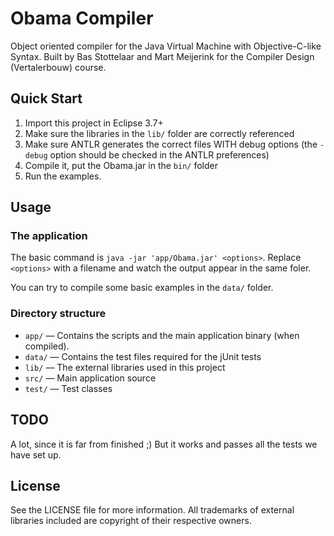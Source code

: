 # Obama Compiler
Object oriented compiler for the Java Virtual Machine with Objective-C-like Syntax. Built by Bas Stottelaar and Mart Meijerink for the Compiler Design (Vertalerbouw) course.

## Quick Start
1. Import this project in Eclipse 3.7+
2. Make sure the libraries in the `lib/` folder are correctly referenced
2. Make sure ANTLR generates the correct files WITH debug options (the `-debug` option should be checked in the ANTLR preferences)
3. Compile it, put the Obama.jar in the `bin/` folder
4. Run the examples.

## Usage

### The application
The basic command is `java -jar 'app/Obama.jar' <options>`. Replace `<options>` with a filename and watch the output appear in the same foler. 

You can try to compile some basic examples in the `data/` folder.

### Directory structure
* `app/` &mdash; Contains the scripts and the main application binary (when compiled).
* `data/` &mdash; Contains the test files required for the jUnit tests
* `lib/` &mdash; The external libraries used in this project
* `src/` &mdash; Main application source
* `test/` &mdash; Test classes

## TODO
A lot, since it is far from finished ;) But it works and passes all the tests we have set up.

## License
See the LICENSE file for more information. All trademarks of external libraries included are copyright of their respective owners.